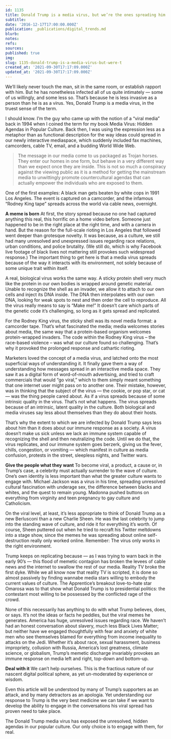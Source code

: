```yaml
---
id: 1135
title: Donald Trump is a media virus, but we’re the ones spreading him
subtitle: 
date: '2016-12-17T17:00:00.000Z'
publication: _publications/digital_trends.md
blurb: 
notes: 
refs: 
sources: 
published: true
img: 
slug: 1135-donald-trump-is-a-media-virus-but-were-t
created_at: '2021-09-30T17:17:09.000Z'
updated_at: '2021-09-30T17:17:09.000Z'
---
```

We’ll likely never touch the man, sit in the same room, or establish rapport with him. But he has nonetheless infected all of us quite intimately — some of us willingly, and some less so. That’s because he is less invasive as a person than he is as a virus. Yes, Donald Trump is a media virus, in the truest sense of the term.

I should know. I’m the guy who came up with the notion of a “viral media” back in 1994 when I coined the term for my book Media Virus: Hidden Agendas in Popular Culture. Back then, I was using the expression less as a metaphor than as functional description for the way ideas could spread in our newly interactive mediaspace, which suddenly included fax machines, camcorders, cable TV, email, and a budding World Wide Web.

> The message in our media come to us packaged as Trojan horses. They enter our homes in one form, but behave in a very different way than we expect once they are inside. This is not so much a conspiracy against the viewing public as it is a method for getting the mainstream media to unwittingly promote countercultural agendas that can actually empower the individuals who are exposed to them.

One of the first examples: A black man gets beaten by white cops in 1991 Los Angeles. The event is captured on a camcorder, and the infamous “Rodney King tape” spreads across the world via cable news, overnight.

**A meme is born**
At first, the story spread because no one had captured anything this real, this horrific on a home video before. Someone just happened to be in the right place at the right time, and with a camera in hand. But the reason for the full-scale rioting in Los Angeles that followed went deeper than grotesque novelty. It was because, as a culture, we still had many unresolved and unexpressed issues regarding race relations, urban conditions, and police brutality. (We still do, which is why Facebook live footage of black lives not mattering still provokes such widespread response.) The important thing to get here is that a media virus spreads because of the way it interacts with its environment, not solely because of some unique trait within itself.

A real, biological virus works the same way. A sticky protein shell very much like the protein in our own bodies is wrapped around genetic material. Unable to recognize the shell as an invader, we allow it to attach to our own cells and inject its DNA inside. The DNA then interpolates with our own DNA, looking for weak spots to nest and then order the cell to reproduce. All the virus really means to say is “Make me!” It doesn’t care which parts of the genetic code it’s challenging, so long as it gets spread and replicated.

For the Rodney King virus, the sticky shell was its novel media format: a camcorder tape. That’s what fascinated the media; media welcomes stories about media, the same way that a protein-based organism welcomes protein-wrapped invaders. The code within the Rodney King virus – the race-based violence – was what our culture found so challenging. That’s why it provoked the prolonged response and cathartic rioting.

Marketers loved the concept of a media virus, and latched onto the most superficial ways of understanding it. It finally gave them a way of understanding how messages spread in an interactive media space. They saw it as a digital form of word-of-mouth advertising, and tried to craft commercials that would “go viral,” which to them simply meant something that one internet user might pass on to another one. Their mistake, however, was in thinking that the subject of the virus — the cookie, or pop star, or cat — was the thing people cared about. As if a virus spreads because of some intrinsic quality in the virus. That’s not what happens. The virus spreads because of an intrinsic, latent quality in the culture. Both biological and media viruses say less about themselves than they do about their hosts.

That’s why the extent to which we are infected by Donald Trump says less about him than it does about our immune response as a society. A virus doesn’t make us sick unless we lack an immune system capable of recognizing the shell and then neutralizing the code. Until we do that, the virus replicates, and our immune system goes berzerk, giving us the fever, chills, congestion, or vomiting — which manifest in culture as media confusion, protests in the street, sleepless nights, and Twitter wars.

**Give the people what they want**
To become viral, a product, a cause or, in Trump’s case, a celebrity must actually surrender to the wave of culture. One’s own identity is less important than what the greater culture wants to engage with. Michael Jackson was a virus in his time, spreading unresolved cultural fascination with underage sex, the difference between blacks and whites, and the quest to remain young. Madonna pushed buttons on everything from virginity and teen pregnancy to gay culture and Catholicism.

On the viral level, at least, it’s less appropriate to think of Donald Trump as a new Berlusconi than a new Charlie Sheen. He was the last celebrity to jump into the standing wave of culture, and ride it for everything it’s worth. Of course, Sheen puttered out when he tried to recraft his Twitter meltdowns into a stage show, since the memes he was spreading about online self-destruction really only worked online. Remember: The virus only works in the right environment.

Trump keeps on replicating because — as I was trying to warn back in the early 90’s — this flood of memetic contagion has broken the levees of cable news and the internet to swallow the rest of our media. Reality TV broke the first dyke. While we all know now that reality TV is scripted, it is done so almost passively by finding wannabe media stars willing to embody the current values of culture. The Apprentice’s breakout love-to-hate star Omarosa was to that show what Donald Trump is to presidential politics: the contestant most willing to be possessed by the conflicted rage of the crowd.

None of this necessarily has anything to do with what Trump believes, does, or says. It’s not the ideas or facts he peddles, but the viral memes he generates. America has huge, unresolved issues regarding race. We haven’t had an honest conversation about slavery, much less Black Lives Matter; but neither have we engaged thoughtfully with fear and anxiety of white men who see themselves blamed for everything from income inequality to attacks on the Jedi. Whether it’s about race, sexual harassment, business impropriety, collusion with Russia, America’s lost greatness, climate science, or globalism, Trump’s memetic discharge invariably provokes an immune response on media left and right, top-down and bottom-up.

**Deal with it**
We can’t help ourselves. This is the fractious nature of our nascent digital political sphere, as yet un-moderated by experience or wisdom.

Even this article will be understood by many of Trump’s supporters as an attack, and by many detractors as an apologia. Yet understanding our response to Trump is the very best medicine we can take if we want to develop the ability to engage in the conversations his viral spread has proven need to take place.

The Donald Trump media virus has exposed the unresolved, hidden agendas in our popular culture. Our only choice is to engage with them, for real.
















